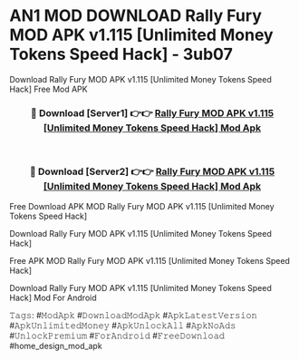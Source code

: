 # AN1 MOD DOWNLOAD Rally Fury MOD APK v1.115 [Unlimited Money Tokens Speed Hack] - 3ub07
Download Rally Fury MOD APK v1.115 [Unlimited Money Tokens Speed Hack] Free Mod APK

<div align="center">
<h3>🔴 Download [Server1] 👉👉 <a href="https://apk-comot.site?title=Rally_Fury_MOD_APK_v1.115_[Unlimited_Money_Tokens_Speed_Hack]">Rally Fury MOD APK v1.115 [Unlimited Money Tokens Speed Hack] Mod Apk</a></h3><br>

<h3>🔴 Download [Server2] 👉👉 <a href="https://apk-comot.site?title=Rally_Fury_MOD_APK_v1.115_[Unlimited_Money_Tokens_Speed_Hack]">Rally Fury MOD APK v1.115 [Unlimited Money Tokens Speed Hack] Mod Apk</a></h3>
</div>


Free Download APK MOD Rally Fury MOD APK v1.115 [Unlimited Money Tokens Speed Hack]

Download Rally Fury MOD APK v1.115 [Unlimited Money Tokens Speed Hack] 

Free APK MOD Rally Fury MOD APK v1.115 [Unlimited Money Tokens Speed Hack] 

Download Rally Fury MOD APK v1.115 [Unlimited Money Tokens Speed Hack] Mod For Android

𝚃𝚊𝚐𝚜: #𝙼𝚘𝚍𝙰𝚙𝚔 #𝙳𝚘𝚠𝚗𝚕𝚘𝚊𝚍𝙼𝚘𝚍𝙰𝚙𝚔 #𝙰𝚙𝚔𝙻𝚊𝚝𝚎𝚜𝚝𝚅𝚎𝚛𝚜𝚒𝚘𝚗 #𝙰𝚙𝚔𝚄𝚗𝚕𝚒𝚖𝚒𝚝𝚎𝚍𝙼𝚘𝚗𝚎𝚢 #𝙰𝚙𝚔𝚄𝚗𝚕𝚘𝚌𝚔𝙰𝚕𝚕 #𝙰𝚙𝚔𝙽𝚘𝙰𝚍𝚜 #𝚄𝚗𝚕𝚘𝚌𝚔𝙿𝚛𝚎𝚖𝚒𝚞𝚖 #𝙵𝚘𝚛𝙰𝚗𝚍𝚛𝚘𝚒𝚍 #𝙵𝚛𝚎𝚎𝙳𝚘𝚠𝚗𝚕𝚘𝚊𝚍 #home_design_mod_apk